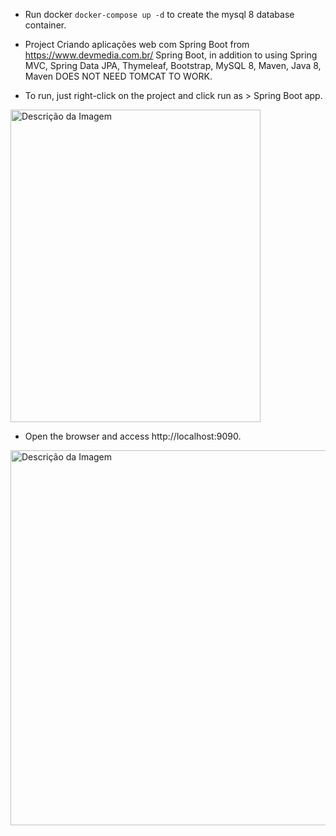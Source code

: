 - Run docker ```docker-compose up -d``` to create the mysql 8 database container.
- Project Criando aplicações web com Spring Boot from https://www.devmedia.com.br/ 
Spring Boot, in addition to using Spring MVC, Spring Data JPA, Thymeleaf, Bootstrap, MySQL 8, Maven, Java 8, Maven DOES NOT NEED TOMCAT TO WORK.

- To run, just right-click on the project and click run as > Spring Boot app.
<img src="https://github.com/walyson-scarazzati/Spotmusic/assets/53382989/3671ec7c-662b-4868-aa85-3ab1b619fa1b" alt="Descrição da Imagem" width="400" height="500" />

- Open the browser and access http://localhost:9090.
<img src="https://github.com/walyson-scarazzati/Spotmusic/assets/53382989/0af41ba0-0546-444a-8a1f-46f3b7922655" alt="Descrição da Imagem" width="800" height="600" />




